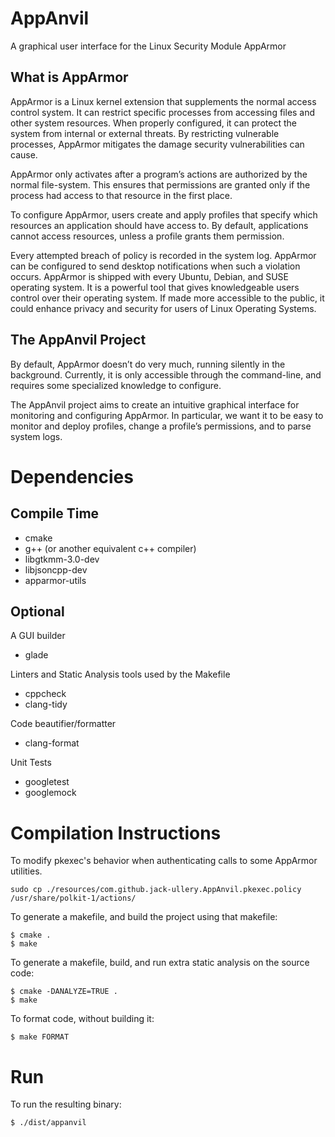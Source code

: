# AppAnvil
A graphical user interface for the Linux Security Module AppArmor

## What is AppArmor
AppArmor is a Linux kernel extension that supplements the normal access control system. It can restrict specific processes from accessing files and other system resources. When properly configured, it can protect the system from internal or external threats. By restricting vulnerable processes, AppArmor mitigates the damage security vulnerabilities can cause.

AppArmor only activates after a program’s actions are authorized by the normal file-system. This ensures that permissions are granted only if the process had access to that resource in the first place.

To configure AppArmor, users create and apply profiles that specify which resources an application should have access to. By default, applications cannot access resources, unless a profile grants them permission. 

Every attempted breach of policy is recorded in the system log. AppArmor can be configured to send desktop notifications when such a violation occurs. 
AppArmor is shipped with every Ubuntu, Debian, and SUSE operating system. It is a powerful tool that gives knowledgeable users control over their operating system. If made more accessible to the public, it could enhance privacy and security for users of Linux Operating Systems.

## The AppAnvil Project
By default, AppArmor doesn’t do very much, running silently in the background. Currently, it is only accessible through the command-line, and requires some specialized knowledge to configure. 

The AppAnvil project aims to create an intuitive graphical interface for monitoring and configuring AppArmor. In particular, we want it to be easy to monitor and deploy profiles, change a profile’s permissions, and to parse system logs.

# Dependencies
## Compile Time
* cmake
* g++ (or another equivalent c++ compiler)
* libgtkmm-3.0-dev
* libjsoncpp-dev
* apparmor-utils

## Optional
A GUI builder
* glade 

Linters and Static Analysis tools used by the Makefile
* cppcheck
* clang-tidy

Code beautifier/formatter
* clang-format

Unit Tests
* googletest
* googlemock

# Compilation Instructions

To modify pkexec's behavior when authenticating calls to some AppArmor utilities.
```
sudo cp ./resources/com.github.jack-ullery.AppAnvil.pkexec.policy /usr/share/polkit-1/actions/
```

To generate a makefile, and build the project using that makefile:
```
$ cmake .
$ make
```
To generate a makefile, build, and run extra static analysis on the source code:
```
$ cmake -DANALYZE=TRUE .
$ make
```
To format code, without building it:
```
$ make FORMAT
```

# Run
To run the resulting binary:
```
$ ./dist/appanvil
```
